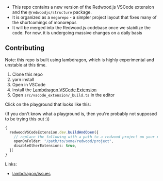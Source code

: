 - This repo contains a new version of the Redwood.js VSCode extension and the `@redwoodjs/structure` package.
- It is organized as a `megarepo` - a simpler project layout that fixes many of the shortcomings of monorepos
- It will be merged into the Redwood.js codebase once we stabilize the code. For now, it is undergoing massive changes on a daily basis


## Contributing

Note: this repo is built using lambdragon, which is highly experimental and unstable at this time.

1. Clone this repo
2. yarn install
3. Open in VSCode
4. Install the [Lambdragon VSCode Extension](https://marketplace.visualstudio.com/items?itemName=decoupled.lambdragon)
5. Open `src/vscode_extension/_build.ts` in the editor

Click on the playground that looks like this:

(If you don't know what a playground is, then you're probably not supposed to be trying this out :))

```ts
{
  redwoodVSCodeExtension.dev.buildAndOpen({
    // replace the following with a path to a redwood project on your machine
    openOnFolder: "/path/to/some/redwood/project",
    disableOtherExtensions: true,
  })
}
```

Links:

* [lambdragon/issues](https://github.com/decoupled/lambdragon/issues)

